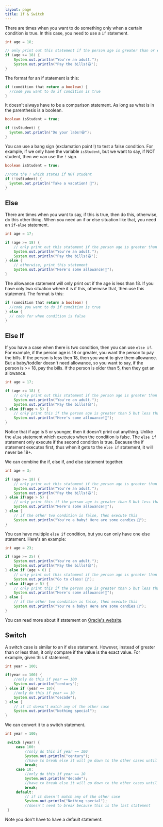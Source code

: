 ```yaml
---
layout: page
title: If & Switch
---
```


There are times when you want to do something only when a certain condition is true. In this case, you need to use a `if` statement.

```java
int age = 18;

// only print out this statement if the person age is greater than or equal to 18
if (age >= 18) {
    System.out.println("You're an adult.");
    System.out.println("Pay the bills!😆");
}

```

The format for an if statement is this:

```java
if (condition that return a boolean) {
  //code you want to do if condition is true
}
```

It doesn't always have to be a comparison statement. As long as what is in the parenthesis is a boolean.

```java
boolean isStudent = true;

if (isStudent) {
  System.out.println("Do your labs!😆");
}
```

You can use a bang sign (exclamation point !) to test a false condition. For example, if we only have the variable `isStudent`, but we want to say, if NOT student, then we can use the `!` sign.

```java
boolean isStudent = true;

//note the ! which states if NOT student
if (!isStudent) {
  System.out.println("Take a vacation! 🌴");
}
```

## Else

There are times when you want to say, if this is true, then do this, otherwise, do this other thing. When you need an if or else situation like that, you need an `if-else` statement.

```java
int age = 17;

if (age >= 18) {
    // only print out this statement if the person age is greater than or equal to 18
    System.out.println("You're an adult.");
    System.out.println("Pay the bills!😆");
} else {
    // otherwise, print this statement
    System.out.println("Here's some allowance!🤑");
}
```

The allowance statement will only print out if the age is less than 18. If you have only two situation where it is if this, otherwise that, then use this statement. The format is this:

```java
if (condition that return a boolean) {
  //code you want to do if condition is true
} else {
  // code for when condition is false
}
```

## Else If

If you have a case when there is two condition, then you can use `else if`. For example, if the person age is 18 or greater, you want the person to pay the bills. If the person is less then 18, then you want to give them allowance. But a baby/toddler doesn't need allowance, so you want to say, if the person is >= 18, pay the bills. If the person is older than 5, then they get an allowance.

```java
int age = 17;

if (age >= 18) {
    // only print out this statement if the person age is greater than or equal to 18
    System.out.println("You're an adult.");
    System.out.println("Pay the bills!😆");
} else if(age > 5) {
    // only print this if the person age is greater than 5 but less than 18.
    System.out.println("Here's some allowance!🤑");
}
```

Notice that if age is 5 or younger, then it doesn't print out anything. Unlike the `else` statement which executes when the condition is false. The `else if` statement only execute if the second condition is true. Because the if statement executes first, thus when it gets to the `else if` statement, it will never be 18+.

We can combine the if, else if, and else statement together.

```java
int age = 3;

if (age >= 18) {
    // only print out this statement if the person age is greater than or equal to 18
    System.out.println("You're an adult.");
    System.out.println("Pay the bills!😆");
} else if(age > 5) {
    // only print this if the person age is greater than 5 but less than 18.
    System.out.println("Here's some allowance!🤑");
} else {
    // if the other two condition is false, then execute this
    System.out.println("You're a baby! Here are some candies 🍫");
}
```

You can have multiple `else if` condition, but you can only have one else statement. Here's an example:

```java
int age = 23;

if (age >= 25) {
    System.out.println("You're an adult.");
    System.out.println("Pay the bills!😆");
} else if (age > 6) {
    // only print out this statement if the person age is greater than or equal to 18
    System.out.println("Go to class! 🏫");
} else if(age > 5) {
    // only print this if the person age is greater than 5 but less than 18.
    System.out.println("Here's some allowance!🤑");
} else {
    // if the other two condition is false, then execute this
    System.out.println("You're a baby! Here are some candies 🍫");
}
```

You can read more about if statement on [Oracle's website](https://docs.oracle.com/javase/tutorial/java/nutsandbolts/if.html).

## Switch

A switch case is similar to an if else statement. However, instead of greater than or less than, it only compare if the value is the exact value. For example, given this if statement,

```java
int year = 100;

if(year == 100) {
    //only do this if year == 100
    System.out.println("century");
} else if (year == 10){
    //only do this if year == 10
    System.out.println("decade");
} else {
    // if it doesn't match any of the other case
    System.out.println("Nothing special");
}
```

We can convert it to a switch statement.

```java
int year = 100;

 switch (year) {
     case 100:
         //only do this if year == 100
         System.out.println("century");
         //have to break else it will go down to the other cases until it finds a break statement
         break;
     case 10:
         //only do this if year == 10
         System.out.println("decade");
         //have to break else it will go down to the other cases until it finds a break statement
         break;
     default:
         // if it doesn't match any of the other case
         System.out.println("Nothing special");
         //doesn't need to break because this is the last statement
 }
 ```

Note you don't have to have a default statement.
